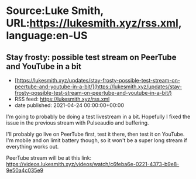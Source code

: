 # Source:Luke Smith, URL:https://lukesmith.xyz/rss.xml, language:en-US

## Stay frosty: possible test stream on PeerTube and YouTube in a bit
 - [https://lukesmith.xyz/updates/stay-frosty-possible-test-stream-on-peertube-and-youtube-in-a-bit/](https://lukesmith.xyz/updates/stay-frosty-possible-test-stream-on-peertube-and-youtube-in-a-bit/)
 - RSS feed: https://lukesmith.xyz/rss.xml
 - date published: 2021-04-24 00:00:00+00:00

<p>I'm going to probably be doing a test livestream in a bit. Hopefully I
fixed the issue in the previous stream with Pulseaudio and buffering.</p>
<p>I'll probably go live on PeerTube first, test it there, then test it on
YouTube. I'm mobile and on limit battery though, so it won't be a
super long stream if everything works out.</p>
<p>PeerTube stream will be at this link:
<a href="https://videos.lukesmith.xyz/videos/watch/c6feba6e-0221-4373-b9e8-9e50a4c035e9">https://videos.lukesmith.xyz/videos/watch/c6feba6e-0221-4373-b9e8-9e50a4c035e9</a></p>


